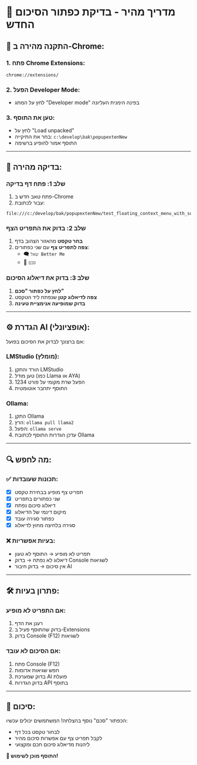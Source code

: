 # 🎯 מדריך מהיר - בדיקת כפתור הסיכום החדש

## 🚀 התקנה מהירה ב-Chrome:

### 1. פתח Chrome Extensions:
```
chrome://extensions/
```

### 2. הפעל Developer Mode:
- לחץ על המתג "Developer mode" בפינה הימנית העליונה

### 3. טען את התוסף:
- לחץ על "Load unpacked"
- בחר את התיקייה: `c:\develop\bak\popupextenNew`
- התוסף אמור להופיע ברשימה

---

## 🧪 בדיקה מהירה:

### שלב 1: פתח דף בדיקה
1. פתח טאב חדש ב-Chrome
2. עבור לכתובת:
```
file:///c:/develop/bak/popupextenNew/test_floating_context_menu_with_summary.html
```

### שלב 2: בדוק את התפריט הצף
1. **בחר טקסט** מהאזור הצהוב בדף
2. **צפה לתפריט צף** עם שני כפתורים:
   - 🗨️ `שאל Better Me`
   - 🔢 `סכם`

### שלב 3: בדוק את דיאלוג הסיכום
1. **לחץ על כפתור "סכם"**
2. **צפה לדיאלוג קטן** שנפתח ליד הטקסט
3. **בדוק שמופיעה אנימציית טעינה**

---

## ⚙️ הגדרת AI (אופציונלי):

אם ברצונך לבדוק את הסיכום בפועל:

### LMStudio (מומלץ):
1. הורד והתקן LMStudio
2. טען מודל (כמו Llama או AYA)
3. הפעל שרת מקומי על פורט 1234
4. התוסף יתחבר אוטומטית

### Ollama:
1. התקן Ollama
2. הרץ: `ollama pull llama2`
3. הפעל: `ollama serve`
4. עדכן הגדרות התוסף לכתובת Ollama

---

## 🔍 מה לחפש:

### ✅ תכונות שעובדות:
- [x] תפריט צף מופיע בבחירת טקסט
- [x] שני כפתורים בתפריט
- [x] דיאלוג סיכום נפתח
- [x] מיקום דינמי של הדיאלוג
- [x] כפתור סגירה עובד
- [x] סגירה בלחיצה מחוץ לדיאלוג

### ❌ בעיות אפשריות:
- תפריט לא מופיע → התוסף לא טעון
- דיאלוג לא נפתח → בדוק Console לשגיאות
- אין סיכום → בדוק חיבור AI

---

## 🛠️ פתרון בעיות:

### אם התפריט לא מופיע:
1. רענן את הדף
2. בדוק שהתוסף פעיל ב-Extensions
3. בדוק Console (F12) לשגיאות

### אם הסיכום לא עובד:
1. פתח Console (F12)
2. חפש שגיאות אדומות
3. בדוק שמערכת AI פועלת
4. בדוק הגדרות API בתוסף

---

## 🎊 סיכום:

הכפתור "סכם" נוסף בהצלחה! המשתמשים יכולים עכשיו:
- לבחור טקסט בכל דף
- לקבל תפריט צף עם אפשרות סיכום מהיר
- ליהנות מדיאלוג סיכום חכם ומקצועי

**🚀 התוסף מוכן לשימוש!**
